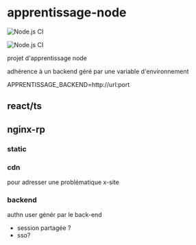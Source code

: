 # apprentissage-node

![Node.js CI](https://github.com/ComteZero/apprentissage-node/workflows/Node.js%20CI/badge.svg?branch=master)

![Node.js CI](https://github.com/ComteZero/apprentissage-node/workflows/Node.js%20CI/badge.svg?branch=develop)

projet d'apprentissage node

adhérence à un backend géré par une variable d'environnement

APPRENTISSAGE_BACKEND=http://url:port

## react/ts

## nginx-rp

### static

### cdn

pour adresser une problématique x-site

### backend

authn user génér par le back-end

- session partagée ?
- sso?

